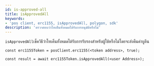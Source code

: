 ```yaml
---
id: is-approved-all
title: isApprovedAll
keywords:
- 'pos client, erc1155, isApprovedAll, polygon, sdk'
description: 'ตรวจสอบว่าโทเค็นทั้งหมดได้รับการอนุมัติหรือไม่'
---
```


`isApprovedAll`เช็ควิธีว่าโทเค็นทั้งหมดได้รับการรับรองสำหรับผู้ใช้หรือไม่โดยจะส่งคืนค่าบูลีน

```
const erc1155Token = posClient.erc1155(<token address>, true);

const result = await erc1155Token.isApprovedAll(<user Address>);

```
